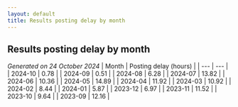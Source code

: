 ```yaml
---
layout: default
title: Results posting delay by month
---
```

## Results posting delay by month
*Generated on 24 October 2024*
| Month | Posting delay (hours) |
| --- | --- |
| 2024-10 | 0.78 |
| 2024-09 | 0.51 |
| 2024-08 | 6.28 |
| 2024-07 | 13.82 |
| 2024-06 | 10.36 |
| 2024-05 | 14.89 |
| 2024-04 | 11.92 |
| 2024-03 | 10.92 |
| 2024-02 | 8.44 |
| 2024-01 | 5.87 |
| 2023-12 | 6.97 |
| 2023-11 | 11.52 |
| 2023-10 | 9.64 |
| 2023-09 | 12.16 |
